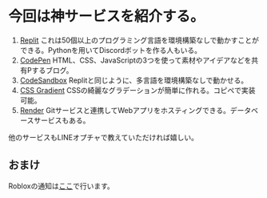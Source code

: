 # 今回は神サービスを紹介する。

1. [Replit](https://replit.com/)
これは50個以上のプログラミング言語を環境構築なしで動かすことができる。Pythonを用いてDiscordボットを作る人もいる。
2. [CodePen](https://codepen.io/)
HTML、CSS、JavaScriptの3つを使って素材やアイデアなどを共有Pするブログ。
3. [CodeSandbox](https://codesandbox.io/)
Replitと同じように、多言語を環境構築なしで動かせる。
4. [CSS Gradient](https://cssgradient.io/)
CSSの綺麗なグラデーションが簡単に作れる。コピペで実装可能。
5. [Render](https://render.com/)
Gitサービスと連携してWebアプリをホスティングできる。データベースサービスもある。

他のサービスもLINEオプチャで教えていただければ嬉しい。

## おまけ

Robloxの通知は[ここ](/chat.html)で行います。